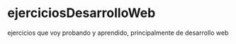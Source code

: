 # ejerciciosDesarrolloWeb
ejercicios que voy probando y aprendido, principalmente de desarrollo web
